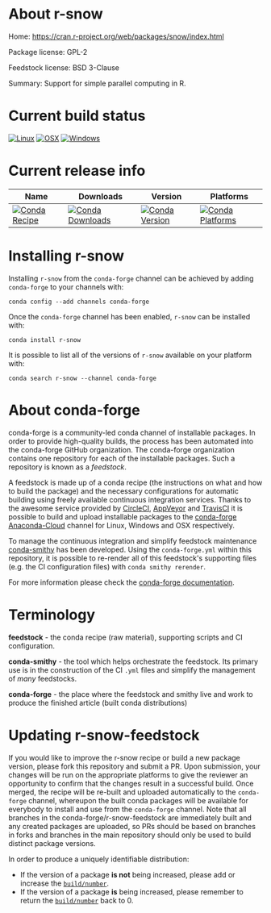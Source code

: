 About r-snow
============

Home: https://cran.r-project.org/web/packages/snow/index.html

Package license: GPL-2

Feedstock license: BSD 3-Clause

Summary: Support for simple parallel computing in R.



Current build status
====================

[![Linux](https://img.shields.io/circleci/project/github/conda-forge/r-snow-feedstock/master.svg?label=Linux)](https://circleci.com/gh/conda-forge/r-snow-feedstock)
[![OSX](https://img.shields.io/travis/conda-forge/r-snow-feedstock/master.svg?label=macOS)](https://travis-ci.org/conda-forge/r-snow-feedstock)
[![Windows](https://img.shields.io/appveyor/ci/conda-forge/r-snow-feedstock/master.svg?label=Windows)](https://ci.appveyor.com/project/conda-forge/r-snow-feedstock/branch/master)

Current release info
====================

| Name | Downloads | Version | Platforms |
| --- | --- | --- | --- |
| [![Conda Recipe](https://img.shields.io/badge/recipe-r--snow-green.svg)](https://anaconda.org/conda-forge/r-snow) | [![Conda Downloads](https://img.shields.io/conda/dn/conda-forge/r-snow.svg)](https://anaconda.org/conda-forge/r-snow) | [![Conda Version](https://img.shields.io/conda/vn/conda-forge/r-snow.svg)](https://anaconda.org/conda-forge/r-snow) | [![Conda Platforms](https://img.shields.io/conda/pn/conda-forge/r-snow.svg)](https://anaconda.org/conda-forge/r-snow) |

Installing r-snow
=================

Installing `r-snow` from the `conda-forge` channel can be achieved by adding `conda-forge` to your channels with:

```
conda config --add channels conda-forge
```

Once the `conda-forge` channel has been enabled, `r-snow` can be installed with:

```
conda install r-snow
```

It is possible to list all of the versions of `r-snow` available on your platform with:

```
conda search r-snow --channel conda-forge
```


About conda-forge
=================

conda-forge is a community-led conda channel of installable packages.
In order to provide high-quality builds, the process has been automated into the
conda-forge GitHub organization. The conda-forge organization contains one repository
for each of the installable packages. Such a repository is known as a *feedstock*.

A feedstock is made up of a conda recipe (the instructions on what and how to build
the package) and the necessary configurations for automatic building using freely
available continuous integration services. Thanks to the awesome service provided by
[CircleCI](https://circleci.com/), [AppVeyor](https://www.appveyor.com/)
and [TravisCI](https://travis-ci.org/) it is possible to build and upload installable
packages to the [conda-forge](https://anaconda.org/conda-forge)
[Anaconda-Cloud](https://anaconda.org/) channel for Linux, Windows and OSX respectively.

To manage the continuous integration and simplify feedstock maintenance
[conda-smithy](https://github.com/conda-forge/conda-smithy) has been developed.
Using the ``conda-forge.yml`` within this repository, it is possible to re-render all of
this feedstock's supporting files (e.g. the CI configuration files) with ``conda smithy rerender``.

For more information please check the [conda-forge documentation](https://conda-forge.org/docs/).

Terminology
===========

**feedstock** - the conda recipe (raw material), supporting scripts and CI configuration.

**conda-smithy** - the tool which helps orchestrate the feedstock.
                   Its primary use is in the construction of the CI ``.yml`` files
                   and simplify the management of *many* feedstocks.

**conda-forge** - the place where the feedstock and smithy live and work to
                  produce the finished article (built conda distributions)


Updating r-snow-feedstock
=========================

If you would like to improve the r-snow recipe or build a new
package version, please fork this repository and submit a PR. Upon submission,
your changes will be run on the appropriate platforms to give the reviewer an
opportunity to confirm that the changes result in a successful build. Once
merged, the recipe will be re-built and uploaded automatically to the
`conda-forge` channel, whereupon the built conda packages will be available for
everybody to install and use from the `conda-forge` channel.
Note that all branches in the conda-forge/r-snow-feedstock are
immediately built and any created packages are uploaded, so PRs should be based
on branches in forks and branches in the main repository should only be used to
build distinct package versions.

In order to produce a uniquely identifiable distribution:
 * If the version of a package **is not** being increased, please add or increase
   the [``build/number``](https://conda.io/docs/user-guide/tasks/build-packages/define-metadata.html#build-number-and-string).
 * If the version of a package **is** being increased, please remember to return
   the [``build/number``](https://conda.io/docs/user-guide/tasks/build-packages/define-metadata.html#build-number-and-string)
   back to 0.
